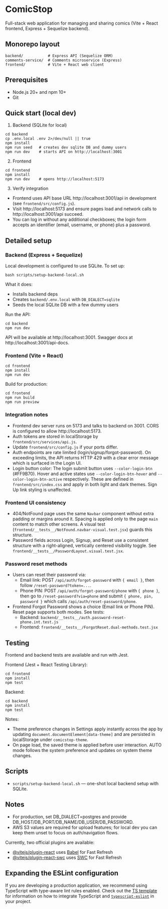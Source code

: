 
# ComicStop

Full-stack web application for managing and sharing comics (Vite + React frontend, Express + Sequelize backend).

## Monorepo layout

```
backend/           # Express API (Sequelize ORM)
comments-service/  # Comments microservice (Express)
frontend/          # Vite + React web client
```

## Prerequisites

- Node.js 20+ and npm 10+
- Git

## Quick start (local dev)

1) Backend (SQLite for local)

```
cd backend
cp .env.local .env 2>/dev/null || true
npm install
npm run seed   # creates dev sqlite DB and dummy users
npm run dev    # starts API on http://localhost:3001
```

2) Frontend

```
cd frontend
npm install
npm run dev    # opens http://localhost:5173
```

3) Verify integration

- Frontend uses API base URL http://localhost:3001/api in development (see `frontend/src/config.js`).
- Visit http://localhost:5173 and ensure pages load and network calls to http://localhost:3001/api succeed.
- You can log in without any additional checkboxes; the login form accepts an identifier (email, username, or phone) plus a password.

## Detailed setup

### Backend (Express + Sequelize)

Local development is configured to use SQLite. To set up:

```
bash scripts/setup-backend-local.sh
```

What it does:
- Installs backend deps
- Creates `backend/.env.local` with `DB_DIALECT=sqlite`
- Seeds the local SQLite DB with a few dummy users

Run the API:

```
cd backend
npm run dev
```

API will be available at http://localhost:3001. Swagger docs at http://localhost:3001/api-docs.

### Frontend (Vite + React)

```
cd frontend
npm install
npm run dev
```

Build for production:

```
cd frontend
npm run build
npm run preview
```

### Integration notes

- Frontend dev server runs on 5173 and talks to backend on 3001. CORS is configured to allow http://localhost:5173.
- Auth tokens are stored in localStorage by `frontend/src/services/api.js`.
- Update `frontend/src/config.js` if your ports differ.
- Auth endpoints are rate limited (login/signup/forgot-password). On exceeding limits, the API returns HTTP 429 with a clear error message which is surfaced in the Login UI.
 - Login button color: The login submit button uses `--color-login-btn` (#FF9B70). Hover and active states use `--color-login-btn-hover` and `--color-login-btn-active` respectively. These are defined in `frontend/src/index.css` and apply in both light and dark themes. Sign Up link styling is unaffected.

### Frontend UI consistency

- 404/NotFound page uses the same `Navbar` component without extra padding or margins around it. Spacing is applied only to the page `main` content to match other screens. A visual test (`frontend/__tests__/NotFound.navbar-visual.test.jsx`) guards this structure.
- Password fields across Login, Signup, and Reset use a consistent structure with a right-aligned, vertically centered visibility toggle. See `frontend/__tests__/PasswordLayout.visual.test.jsx`.

### Password reset methods

- Users can reset their password via:
	- Email link: POST `/api/auth/forgot-password` with `{ email }`, then follow `/reset-password?token=...`.
	- Phone PIN: POST `/api/auth/forgot-password/phone` with `{ phone }`, then go to `/reset-password?via=phone` and submit `{ phone, pin, password }` which calls `/api/auth/reset-password/phone`.
- Frontend Forgot Password shows a choice (Email link or Phone PIN). Reset page supports both modes. See tests:
	- Backend: `backend/__tests__/auth.password-reset-phone.int.test.js`
	- Frontend: `frontend/__tests__/ForgotReset.dual-methods.test.jsx`

## Testing

Frontend and backend tests are available and run with Jest.

Frontend (Jest + React Testing Library):

```
cd frontend
npm install
npm test
```

Backend:

```
cd backend
npm install
npm test
```

Notes:
- Theme preference changes in Settings apply instantly across the app by updating `document.documentElement[data-theme]` and are persisted in localStorage under `comicstop-theme`.
- On page load, the saved theme is applied before user interaction. AUTO mode follows the system preference and updates on system theme changes.

## Scripts

- `scripts/setup-backend-local.sh` — one-shot local backend setup with SQLite.

## Notes

- For production, set DB_DIALECT=postgres and provide DB_HOST/DB_PORT/DB_NAME/DB_USER/DB_PASSWORD.
- AWS S3 values are required for upload features; for local dev you can keep them unset to focus on auth/navigation flows.

Currently, two official plugins are available:

- [@vitejs/plugin-react](https://github.com/vitejs/vite-plugin-react/blob/main/packages/plugin-react) uses [Babel](https://babeljs.io/) for Fast Refresh
- [@vitejs/plugin-react-swc](https://github.com/vitejs/vite-plugin-react/blob/main/packages/plugin-react-swc) uses [SWC](https://swc.rs/) for Fast Refresh

## Expanding the ESLint configuration

If you are developing a production application, we recommend using TypeScript with type-aware lint rules enabled. Check out the [TS template](https://github.com/vitejs/vite/tree/main/packages/create-vite/template-react-ts) for information on how to integrate TypeScript and [`typescript-eslint`](https://typescript-eslint.io) in your project.

